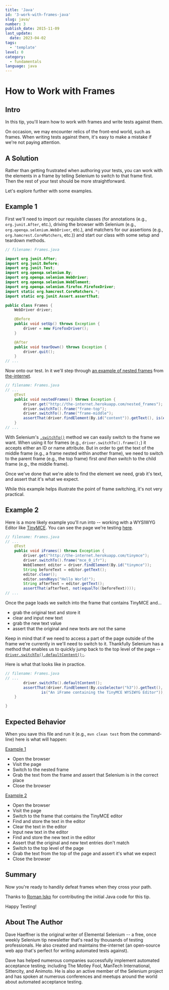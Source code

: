 ```yaml
---
title: 'Java'
id: '3-work-with-frames-java'
slug: java/
number: 3
publish_date: 2015-11-09
last_update:
  date: 2023-04-02
tags:
  - 'template'
level: 0
category:
  - fundamentals
language: java
---
```


# How to Work with Frames

## Intro

In this tip, you'll learn how to work with frames and write tests against them.

On occasion, we may encounter relics of the front-end world, such as frames. When writing tests against them, it's easy to make a mistake if we're not paying attention.

## A Solution

Rather than getting frustrated when authoring your tests, you can work with the elements in a frame by telling Selenium to switch to that frame first. Then the rest of your test should be more straightforward.

Let's explore further with some examples.


## Example 1

First we'll need to import our requisite classes (for annotations (e.g., `org.junit.After`, etc.), driving the browser with Selenium (e.g., `org.openqa.selenium.WebDriver`, etc.), and matchers for our assertions (e.g., `org.hamcrest.CoreMatchers`, etc.)) and start our class with some setup and teardown methods.

```java
// filename: Frames.java

import org.junit.After;
import org.junit.Before;
import org.junit.Test;
import org.openqa.selenium.By;
import org.openqa.selenium.WebDriver;
import org.openqa.selenium.WebElement;
import org.openqa.selenium.firefox.FirefoxDriver;
import static org.hamcrest.CoreMatchers.*;
import static org.junit.Assert.assertThat;

public class Frames {
    WebDriver driver;

    @Before
    public void setUp() throws Exception {
        driver = new FirefoxDriver();
    }

    @After
    public void tearDown() throws Exception {
        driver.quit();
    }
// ...
```

Now onto our test. In it we'll step through [an example of nested frames](http://the-internet.herokuapp.com/nested_frames) from [the-internet](https://github.com/tourdedave/the-internet).

```java
// filename: Frames.java
// ...
    @Test
    public void nestedFrames() throws Exception {
        driver.get("http://the-internet.herokuapp.com/nested_frames");
        driver.switchTo().frame("frame-top");
        driver.switchTo().frame("frame-middle");
        assertThat(driver.findElement(By.id("content")).getText(), is(equalTo("MIDDLE")));
    }
// ...
```

With Selenium's [`.switchTo()`](https://seleniumhq.github.io/selenium/docs/api/java/org/openqa/selenium/WebDriver.html#switchTo--) method we can easily switch to the frame we want. When using it for frames (e.g., `driver.switchTo().frame();`) it accepts either an ID or name attribute. But in order to get the text of the middle frame (e.g., a frame nested within another frame), we need to switch to the parent frame (e.g., the top frame) first _and then_ switch to the child frame (e.g., the middle frame).

Once we've done that we're able to find the element we need, grab it's text, and assert that it's what we expect.

While this example helps illustrate the point of frame switching, it's not very practical.

## Example 2
Here is a more likely example you'll run into -- working with a WYSIWYG Editor like [TinyMCE](http://www.tinymce.com/). You can see the page we're testing [here](http://the-internet.herokuapp.com/tinymce).

```java
// filename: Frames.java
// ...
    @Test
    public void iFrames() throws Exception {
        driver.get("http://the-internet.herokuapp.com/tinymce");
        driver.switchTo().frame("mce_0_ifr");
        WebElement editor = driver.findElement(By.id("tinymce"));
        String beforeText = editor.getText();
        editor.clear();
        editor.sendKeys("Hello World!");
        String afterText = editor.getText();
        assertThat(afterText, not(equalTo((beforeText))));
// ...
```

Once the page loads we switch into the frame that contains TinyMCE and...

+ grab the original text and store it
+ clear and input new text
+ grab the new text value
+ assert that the original and new texts are not the same

Keep in mind that if we need to access a part of the page outside of the frame we're currently in we'll need to switch to it. Thankfully Selenium has a method that enables us to quickly jump back to the top level of the page -- [`driver.switchTo().defaultContent();`](https://seleniumhq.github.io/selenium/docs/api/java/org/openqa/selenium/WebDriver.TargetLocator.html#defaultContent--).

Here is what that looks like in practice.

```java
// filename: Frames.java
// ...
        driver.switchTo().defaultContent();
        assertThat(driver.findElement(By.cssSelector("h3")).getText(),
                is("An iFrame containing the TinyMCE WYSIWYG Editor"));
    }

}
```

## Expected Behavior

When you save this file and run it (e.g., `mvn clean test` from the command-line) here is what will happen:

<u>Example 1</u>

+ Open the browser
+ Visit the page
+ Switch to the nested frame
+ Grab the text from the frame and assert that Selenium is in the correct place
+ Close the browser

<u>Example 2</u>

+ Open the browser
+ Visit the page
+ Switch to the frame that contains the TinyMCE editor
+ Find and store the text in the editor
+ Clear the text in the editor
+ Input new text in the editor
+ Find and store the new text in the editor
+ Assert that the original and new text entries don't match
+ Switch to the top level of the page
+ Grab the text from the top of the page and assert it's what we expect
+ Close the browser

## Summary

Now you're ready to handily defeat frames when they cross your path.

Thanks to [Roman Isko](https://github.com/RomanIsko) for contributing the initial Java code for this tip.

Happy Testing!

## About The Author

Dave Haeffner is the original writer of Elemental Selenium -- a free, once weekly Selenium tip newsletter that's read by thousands of testing professionals. He also created and maintains the-internet (an open-source web app that's perfect for writing automated tests against).

Dave has helped numerous companies successfully implement automated acceptance testing; including The Motley Fool, ManTech International, Sittercity, and Animoto. He is also an active member of the Selenium project and has spoken at numerous conferences and meetups around the world about automated acceptance testing.
